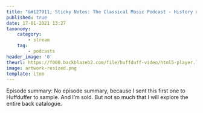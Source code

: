 ```yaml
---
title: "&#127911; Sticky Notes: The Classical Music Podcast - History of Classical Music in 60 Minutes"
published: true
date: 17-01-2021 13:27
taxonomy:
    category:
        - stream
    tag:
        - podcasts
header_image: '0'
theurl: https://f000.backblazeb2.com/file/huffduff-video/html5-player.libsyn.com_embed_episode_id_17544542_height_90_theme_custom_thumbnail_yes_direction_forward_tdest_id_491129_render-playlist_no_custom-color_1832ee.mp3
image: artwork-resized.png
template: item
--- 
```

Episode summary: No episode summary, because I sent this first one to Huffduffer to sample. And I’m sold. But not so much that I will explore the entire back catalogue.

